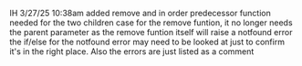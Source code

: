 IH 3/27/25 10:38am
 added remove and in order predecessor function needed for the two children case
 for the remove funtion, it no longer needs the parent parameter as the remove funtion itself will raise a notfound error 
   the if/else for the notfound error may need to be looked at just to confirm it's in the right place. Also the errors are just listed as a comment
